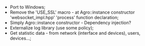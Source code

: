 * Port to Windows;
* Remove the 'USE_SSL' macro - at Agro::instance constructor 'websocket_impl.hpp' 'process' function declaration;
* Simply Agro::instance constructor - Dependency injection?
* Externalize log library (use some policy);
* Get statistic data - from network (interface and devices), users, devices...;
